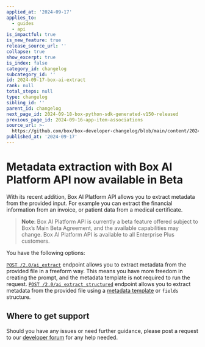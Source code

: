 ```yaml
---
applied_at: '2024-09-17'
applies_to:
  - guides
  - api
is_impactful: true
is_new_feature: true
release_source_url: ''
collapse: true
show_excerpt: true
is_index: false
category_id: changelog
subcategory_id: ''
id: 2024-09-17-box-ai-extract
rank: null
total_steps: null
type: changelog
sibling_id: ''
parent_id: changelog
next_page_id: 2024-09-18-box-python-sdk-generated-v150-released
previous_page_id: 2024-09-16-app-item-associations
source_url: >-
  https://github.com/box/box-developer-changelog/blob/main/content/2024/09-17-box-ai-extract.md
published_at: '2024-09-17'
---
```

# Metadata extraction with Box AI Platform API now available in Beta

With its recent addition, Box AI Platform API allows you to extract metadata from the provided input.
For example you can extract the financial information from an invoice, or patient data from a medical certificate.

> **Note**: Box AI Platform API is currently a beta feature offered subject to Box’s Main Beta Agreement, and the available capabilities may change. Box AI Platform API is available to all Enterprise Plus customers.

<!-- more -->

You have the following options:

[`POST /2.0/ai_extract`][1] endpoint allows you to extract metadata from the provided file in a freeform way.
This means you have more freedom in creating the prompt, and the metadata template is not required to run the request.
[`POST /2.0/ai_extract_structured`][2] endpoint allows you to extract metadata from the provided file using a [metadata template][3] or `fields` structure.


## Where to get support

Should you have any issues or need further guidance, please post a request to our [developer forum][4] for any help needed.

[1]: e://post-ai-extract
[2]: e://post-ai-extract-structured
[3]: https://support.box.com/hc/en-us/articles/360044194033-Customizing-Metadata-Templates
[4]: https://forum.box.com/